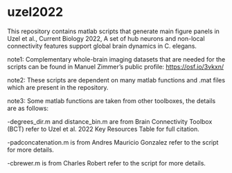 # uzel2022

This repository contains matlab scripts that generate main figure panels in Uzel et al., Current Biology 2022, A set of hub neurons and non-local connectivity features support global brain dynamics in C. elegans.

note1: Complementary whole-brain imaging datasets that are needed for the scripts can be found in Manuel Zimmer’s public profile: https://osf.io/3vkxn/

note2: These scripts are dependent on many matlab functions and .mat files which are present in the repository.

note3: Some matlab functions are taken from other toolboxes, the details are as follows:

-degrees_dir.m and distance_bin.m are from Brain Connectivity Toolbox (BCT) refer to Uzel et al. 2022 Key Resources Table for full citation.

-padconcatenation.m is from Andres Mauricio Gonzalez refer to the script for more details.

-cbrewer.m is from Charles Robert refer to the script for more details.

